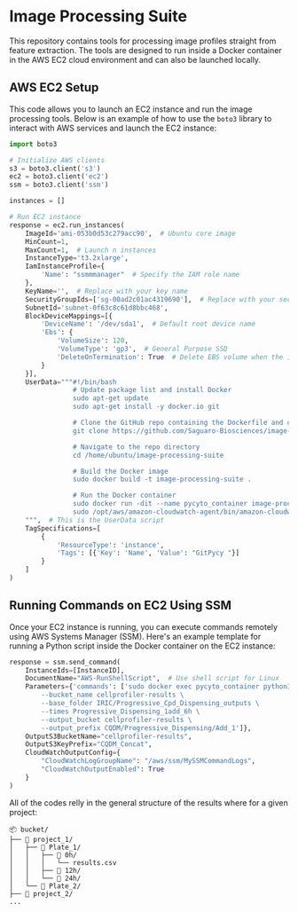 # Image Processing Suite

This repository contains tools for processing image profiles straight from feature extraction. The tools are designed to run inside a Docker container in the AWS EC2 cloud environment and can also be launched locally.

## AWS EC2 Setup

This code allows you to launch an EC2 instance and run the image processing tools. Below is an example of how to use the `boto3` library to interact with AWS services and launch the EC2 instance:

```python
import boto3

# Initialize AWS clients
s3 = boto3.client('s3')
ec2 = boto3.client('ec2')
ssm = boto3.client('ssm')

instances = []

# Run EC2 instance
response = ec2.run_instances(
    ImageId='ami-053b0d53c279acc90',  # Ubuntu core image
    MinCount=1,
    MaxCount=1,  # Launch n instances
    InstanceType='t3.2xlarge',
    IamInstanceProfile={
        'Name': "ssmmmanager"  # Specify the IAM role name
    },
    KeyName='',  # Replace with your key name
    SecurityGroupIds=['sg-00ad2c01ac4319690'],  # Replace with your security group ID
    SubnetId='subnet-0f63c8c61d8bbc468',
    BlockDeviceMappings=[{
        'DeviceName': '/dev/sda1',  # Default root device name
        'Ebs': {
            'VolumeSize': 120,  
            'VolumeType': 'gp3',  # General Purpose SSD
            'DeleteOnTermination': True  # Delete EBS volume when the instance is terminated
        }
    }],
    UserData="""#!/bin/bash
                # Update package list and install Docker
                sudo apt-get update
                sudo apt-get install -y docker.io git

                # Clone the GitHub repo containing the Dockerfile and code
                git clone https://github.com/Saguaro-Biosciences/image-processing-suite.git /home/ubuntu/image-processing-suite

                # Navigate to the repo directory
                cd /home/ubuntu/image-processing-suite          

                # Build the Docker image
                sudo docker build -t image-processing-suite .

                # Run the Docker container
                sudo docker run -dit --name pycyto_container image-processing-suite
                sudo /opt/aws/amazon-cloudwatch-agent/bin/amazon-cloudwatch-agent-ctl -a fetch-config -m ec2 -c file:/opt/aws/amazon-cloudwatch-agent/bin/config.json -s
    """,  # This is the UserData script
    TagSpecifications=[
        {
            'ResourceType': 'instance',
            'Tags': [{'Key': 'Name', 'Value': "GitPycy "}]
        }
    ]
)

```

## Running Commands on EC2 Using SSM

Once your EC2 instance is running, you can execute commands remotely using AWS Systems Manager (SSM). Here's an example template for running a Python script inside the Docker container on the EC2 instance:
```python
response = ssm.send_command(
    InstanceIds=[InstanceID],
    DocumentName="AWS-RunShellScript",  # Use shell script for Linux
    Parameters={'commands': ['sudo docker exec pycyto_container python3 Pycyto_pertime.py \
        --bucket_name cellprofiler-results \
        --base_folder IRIC/Progressive_Cpd_Dispensing_outputs \
        --times Progressive_Dispensing_1add_6h \
        --output_bucket cellprofiler-results \
        --output_prefix CQDM/Progressive_Dispensing/Add_1']},
    OutputS3BucketName="cellprofiler-results",
    OutputS3KeyPrefix="CQDM_Concat",
    CloudWatchOutputConfig={
        "CloudWatchLogGroupName": "/aws/ssm/MySSMCommandLogs",
        "CloudWatchOutputEnabled": True
    }
)
```

All of the codes relly in the general structure of the results where for a given project:

```
📦 bucket/
├── 📁 project_1/
│   ├── 📁 Plate_1/
│   │   ├── 📁 0h/
│   │   │   └── results.csv
│   │   ├── 📁 12h/
│   │   └── 📁 24h/
│   └── 📁 Plate_2/
├── 📁 project_2/
...
```
